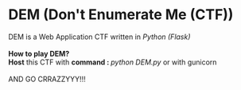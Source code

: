 # DEM (Don't Enumerate Me (CTF))
DEM is a Web Application CTF written in <i>Python (Flask)</i><br><br><b>How to play DEM?</b><br><b>Host</b> this CTF with <b>command : </b><i>python DEM.py</i> or with gunicorn<br><br>AND GO CRRAZZYYY!!!

